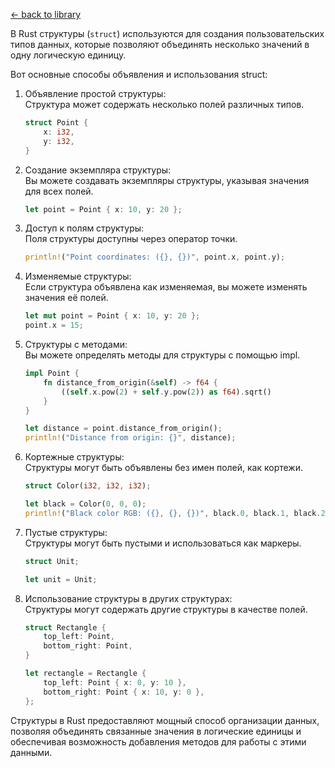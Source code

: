 [← back to library](../../librarium.md)

В Rust структуры (`struct`) используются для создания пользовательских типов данных, которые позволяют объединять несколько значений в одну логическую единицу.

Вот основные способы объявления и использования struct:  
1. Объявление простой структуры:  
    Структура может содержать несколько полей различных типов.
    ```rust
    struct Point {
        x: i32,
        y: i32,
    }
    ```
0. Создание экземпляра структуры:  
    Вы можете создавать экземпляры структуры, указывая значения для всех полей.
    ```rust
    let point = Point { x: 10, y: 20 };
    ```
0. Доступ к полям структуры:  
    Поля структуры доступны через оператор точки.
    ```rust
    println!("Point coordinates: ({}, {})", point.x, point.y);
    ```
0. Изменяемые структуры:  
    Если структура объявлена как изменяемая, вы можете изменять значения её полей.
    ```rust
    let mut point = Point { x: 10, y: 20 };
    point.x = 15;
    ```
0. Структуры с методами:  
    Вы можете определять методы для структуры с помощью impl.
    ```rust
    impl Point {
        fn distance_from_origin(&self) -> f64 {
            ((self.x.pow(2) + self.y.pow(2)) as f64).sqrt()
        }
    }

    let distance = point.distance_from_origin();
    println!("Distance from origin: {}", distance);
    ```
0. Кортежные структуры:  
    Структуры могут быть объявлены без имен полей, как кортежи.
    ```rust
    struct Color(i32, i32, i32);

    let black = Color(0, 0, 0);
    println!("Black color RGB: ({}, {}, {})", black.0, black.1, black.2);
    ```
0. Пустые структуры:  
    Структуры могут быть пустыми и использоваться как маркеры.
    ```rust
    struct Unit;

    let unit = Unit;
    ```
0. Использование структуры в других структурах:  
    Структуры могут содержать другие структуры в качестве полей.
    ```rust
    struct Rectangle {
        top_left: Point,
        bottom_right: Point,
    }

    let rectangle = Rectangle {
        top_left: Point { x: 0, y: 10 },
        bottom_right: Point { x: 10, y: 0 },
    };
    ```

Структуры в Rust предоставляют мощный способ организации данных, позволяя объединять связанные значения в логические единицы и обеспечивая возможность добавления методов для работы с этими данными.
